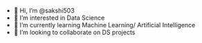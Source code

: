 - 👋 Hi, I’m @sakshi503
- 👀 I’m interested in Data Science
- 🌱 I’m currently learning Machine Learning/ Artificial Intelligence
- 💞️ I’m looking to collaborate on DS projects
